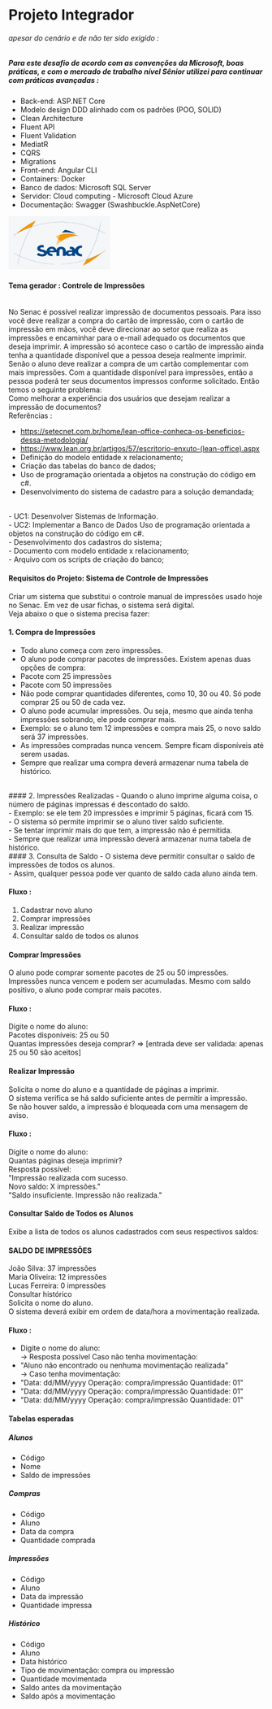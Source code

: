 # Projeto Integrador
###### apesar do cenário e de não ter sido exigido :
##### Para este desafio de acordo com as convenções da Microsoft, boas práticas, e com o mercado de trabalho nível Sênior utilizei para continuar com práticas avançadas :

- Back-end: ASP.NET Core
- Modelo design DDD alinhado com os padrões (POO, SOLID)
- Clean Architecture
- Fluent API
- Fluent Validation
- MediatR
- CQRS
- Migrations
- Front-end: Angular CLI
- Containers: Docker 
- Banco de dados: Microsoft SQL Server
- Servidor: Cloud computing - Microsoft Cloud Azure
- Documentação: Swagger (Swashbuckle.AspNetCore)

<img src="assets/logo.png" width="200" alt="logo">

#### Tema gerador : Controle de Impressões 
 </br>
No Senac é possível realizar impressão de documentos pessoais. Para isso você
deve realizar a compra do cartão de impressão, com o cartão de impressão em
mãos, você deve direcionar ao setor que realiza as impressões e encaminhar para
o e-mail adequado os documentos que deseja imprimir. A impressão só acontece
caso o cartão de impressão ainda tenha a quantidade disponível que a pessoa
deseja realmente imprimir. Senão o aluno deve realizar a compra de um cartão
complementar com mais impressões. Com a quantidade disponível para
impressões, então a pessoa poderá ter seus documentos impressos conforme
solicitado.
Então temos o seguinte problema: </br>
Como melhorar a experiência dos usuários que
desejam realizar a impressão de documentos? </br>
Referências : </br>

- https://setecnet.com.br/home/lean-office-conheca-os-beneficios-dessa-metodologia/
- https://www.lean.org.br/artigos/57/escritorio-enxuto-(lean-office).aspx
- Definição do modelo entidade x relacionamento; </br>
- Criação das tabelas do banco de dados; </br>
- Uso de programação orientada a objetos na construção do código em c#. </br>
- Desenvolvimento do sistema de cadastro para a solução demandada; </br>
 </br>
- UC1: Desenvolver
Sistemas de
Informação.
 </br>
- UC2: Implementar
a Banco de Dados
Uso de programação
orientada a objetos na
construção do código
em c#.
 </br>
- Desenvolvimento dos cadastros do sistema;
 </br>
- Documento com modelo entidade x relacionamento;
 </br>
- Arquivo com os scripts de criação do banco;
 </br>

#### Requisitos do Projeto: Sistema de Controle de Impressões

Criar um sistema que substitui o controle manual de impressões
usado hoje no Senac. Em vez de usar fichas, o sistema será digital. 
</br>
Veja abaixo o
que o sistema precisa fazer:
#### 1. Compra de Impressões
-  Todo aluno começa com zero impressões. </br>
- O aluno pode comprar pacotes de impressões. Existem apenas duas opções
de compra: </br>
- Pacote com 25 impressões  </br>
- Pacote com 50 impressões </br>
- Não pode comprar quantidades diferentes, como 10, 30 ou 40. Só pode
comprar 25 ou 50 de cada vez. </br>
- O aluno pode acumular impressões. Ou seja, mesmo que ainda tenha
impressões sobrando, ele pode comprar mais. </br>
- Exemplo: se o aluno tem 12 impressões e compra mais 25, o novo saldo
será 37 impressões. </br>
- As impressões compradas nunca vencem. Sempre ficam disponíveis até
serem usadas. </br>
- Sempre que realizar uma compra deverá armazenar numa tabela de
histórico.
</br>
#### 2. Impressões Realizadas
- Quando o aluno imprime alguma coisa, o número de páginas impressas é
descontado do saldo. </br>
- Exemplo: se ele tem 20 impressões e imprimir 5 páginas, ficará com 15. </br>
- O sistema só permite imprimir se o aluno tiver saldo suficiente. </br>
- Se tentar imprimir mais do que tem, a impressão não é permitida. </br>
- Sempre que realizar uma impressão deverá armazenar numa tabela de
histórico.
</br>
#### 3. Consulta de Saldo
- O sistema deve permitir consultar o saldo de impressões de todos os alunos. </br>
- Assim, qualquer pessoa pode ver quanto de saldo cada aluno ainda
tem. </br>

#### Fluxo :

1. Cadastrar novo aluno
2. Comprar impressões
3. Realizar impressão
4. Consultar saldo de todos os alunos

#### Comprar Impressões
O aluno pode comprar somente pacotes de 25 ou 50 impressões.
Impressões nunca vencem e podem ser acumuladas.
Mesmo com saldo positivo, o aluno pode comprar mais pacotes.
 </br>
#### Fluxo :
Digite o nome do aluno: </br>
Pacotes disponíveis: 25 ou 50 </br>
Quantas impressões deseja comprar? 
=> [entrada deve ser validada: apenas 25 ou 50 são aceitos]
 </br>
#### Realizar Impressão
Solicita o nome do aluno e a quantidade de páginas a imprimir. </br>
O sistema verifica se há saldo suficiente antes de permitir a impressão.
 </br>
Se não houver saldo, a impressão é bloqueada com uma mensagem de aviso.
#### Fluxo :​
Digite o nome do aluno: </br>
Quantas páginas deseja imprimir? </br>
Resposta possível: </br>
"Impressão realizada com sucesso. </br>
Novo saldo: X impressões." </br>
"Saldo insuficiente. Impressão não realizada." </br>
#### Consultar Saldo de Todos os Alunos
Exibe a lista de todos os alunos cadastrados com seus respectivos saldos:
#### SALDO DE IMPRESSÕES 
João Silva: 37 impressões </br>
Maria Oliveira: 12 impressões </br>
Lucas Ferreira: 0 impressões </br>
Consultar histórico </br>
Solicita o nome do aluno. </br>
O sistema deverá exibir em ordem de data/hora a movimentação realizada. 
#### Fluxo :
- Digite o nome do aluno: </br>
-> Resposta possível Caso não tenha movimentação: </br>
- "Aluno não encontrado ou nenhuma movimentação realizada" </br>
-> Caso tenha movimentação:  
- "Data: dd/MM/yyyy Operação: compra/impressão Quantidade: 01"
- "Data: dd/MM/yyyy Operação: compra/impressão Quantidade: 01"
- "Data: dd/MM/yyyy Operação: compra/impressão Quantidade: 01"

#### Tabelas esperadas
##### Alunos
- Código </br>
- Nome </br>
- Saldo de impressões </br>
##### Compras
- Código </br>
- Aluno </br>
- Data da compra </br>
- Quantidade comprada </br>
##### Impressões
- Código </br>
- Aluno </br>
- Data da impressão </br>
- Quantidade impressa </br>
##### Histórico
- Código </br>
- Aluno </br>
- Data histórico </br>
- Tipo de movimentação: compra ou impressão </br>
- Quantidade movimentada </br> 
- Saldo antes da movimentação </br>
- Saldo após a movimentação </br>
